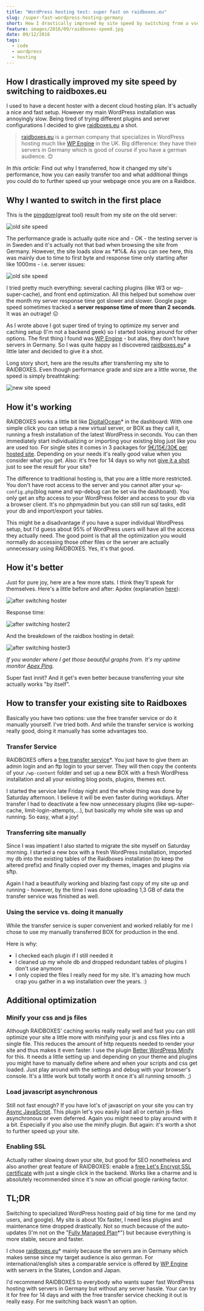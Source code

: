 ```yaml
---
title: "WordPress hosting test: super fast on raidboxes.eu"
slug: /super-fast-wordpress-hosting-germany
short: How I drastically improved my site speed by switching from a vserver to WordPress optimized hosting on raidboxes.eu
feature: images/2016/09/raidboxes-speed.jpg
date: 09/12/2016
tags:
  - code
  - wordpress
  - hosting
---
```


## How I drastically improved my site speed by switching to raidboxes.eu

I used to have a decent hoster with a decent cloud hosting plan. It's actually a nice and fast setup. However my main WordPress installation was annoyingly slow. Being tired of trying different plugins and server configurations I decided to give [raidboxes.eu](https://raidboxes.de?aid=3045) a shot.

> [raidboxes.eu](https://raidboxes.de?aid=3045) is a german company that specializes in WordPress hosting much like [WP Engine](http://www.shareasale.com/r.cfm?b=394686&u=1366161&m=41388&urllink=&afftrack=) in the UK. Big difference: they have their servers in Germany which is good of course if you have a german audience. 😊 

*In this article:* Find out why I transferred, how it changed my site's performance, how you can easily transfer too and what additional things you could do to further speed up your webpage once you are on a Raidbox.

## Why I wanted to switch in the first place

This is the [pingdom](https://tools.pingdom.com/)(great tool) result from my site on the old server:

![old site speed](/images/2016/09/Bildschirmfoto-2016-09-10-um-16-46-35.png)

The performance grade is actually quite nice and - OK - the testing server is in Sweden and it's actually not that bad when browsing the site from Germany. However, the site loads slow as *#%&. As you can see here, this was mainly due to time to first byte and response time only starting after like 1000ms - i.e. server issues:

![old site speed](/images/2016/09/hosting_timefirstbyte.jpg)

I tried pretty much everything: several caching plugins (like W3 or wp-super-cache), and front end optimization. All this helped but somehow over the month my server response time got slower and slower. Google page speed sometimes tracked a **server response time of more than 2 seconds**. It was an outrage! 😖

As I wrote above I got super tired of trying to optimize my server and caching setup (I'm not a backend geek) so I started looking around for other options. The first thing I found was [WP Engine](http://www.shareasale.com/r.cfm?b=394686&u=1366161&m=41388&urllink=&afftrack=) - but alas, they don't have servers in Germany. So I was quite happy as I discovered [raidboxes.eu](https://raidboxes.de?aid=3045)* a little later and decided to give it a shot.

Long story short, here are the results after transferring my site to RAIDBOXES. Even though performance grade and size are a little worse, the speed is simply breathtaking:

![new site speed](/images/2016/09/Bildschirmfoto-2016-09-10-um-16-46-05.png)

## How it's working

RAIDBOXES works a little bit like [DigitalOcean](https://m.do.co/c/f5a70d4a6dbb)* in the dashboard: With one simple click you can setup a new virtual server, or BOX as they call it, running a fresh installation of the latest WordPress in seconds. You can then immediately start individualizing or importing your existing blog just like you are used too. For single sites it comes in 3 packages for [9€/15€/30€ per hosted site](https://raidboxes.eu/pricing/?aid=3045). Depending on your needs it's really good value when you consider what you get. Also: it's free for 14 days so why not [give it a shot](https://raidboxes.de?aid=3045) just to see the result for your site?

The difference to traditional hosting is, that you are a little more restricted. You don't have root access to the server and you cannot alter your `wp-config.php`(blog name and wp-debug can be set via the dashboard). You only get an sftp access to your WordPress folder and access to your db via a browser client. It's no phpmyadmin but you can still run sql tasks, edit your db and import/export your tables.

This might be a disadvantage if you have a super individual WordPress setup, but I'd guess about 95% of WordPress users will have all the access they actually need. The good point is that all the optimization you would normally do accessing those other files or the server are actually unnecessary using RAIDBOXES. Yes, it's that good.

## How it's better

Just for pure joy, here are a few more stats. I think they'll speak for themselves. Here's a little before and after:
Apdex (explanation [here](https://en.wikipedia.org/wiki/Apdex)):

![after switching hoster](/images/2016/09/Bildschirmfoto-2016-09-11-um-10-26-30.png)

Response time:

![after switching hoster2](/images/2016/09/Bildschirmfoto-2016-09-11-um-10-26-40.png)

And the breakdown of the raidbox hosting in detail:

![after switching hoster3](/images/2016/09/Bildschirmfoto-2016-09-11-um-10-26-05.png)

*If you wonder where I get those beautiful graphs from. It's my uptime monitor [Apex Ping](https://apex.sh/ping/).*

Super fast innit? And it get's even better because transferring your site actually works "by itself".

## How to transfer your existing site to Raidboxes

Basically you have two options: use the free transfer service or do it manually yourself. I've tried both. And while the transfer service is working really good, doing it manually has some advantages too.

### Transfer Service

RAIDBOXES offers a [free transfer service](https://raidboxes.eu/free-wordpress-migration/?aid=3045)*. You just have to give them an admin login and an ftp login to your server. They will then copy the contents of your `/wp-content` folder and set up a new BOX with a fresh WordPress installation and all your existing blog posts, plugins, themes ect.

I started the service late Friday night and the whole thing was done by Saturday afternoon. I believe it will be even faster during workdays.
After transfer I had to deactivate a few now unnecessary plugins (like wp-super-cache, limit-login-attempts,...), but basically my whole site was up and running. So easy, what a joy!

### Transferring site manually

Since I was impatient I also started to migrate the site myself on Saturday morning. I started a new box with a fresh WordPress installation, imported my db into the existing tables of the Raidboxes installation (to keep the altered prefix) and finally copied over my themes, images and plugins via sftp. 

Again I had a beautifully working and blazing fast copy of my site up and running - however, by the time I was done uploading 1,3 GB of data the transfer service was finished as well. 

### Using the service vs. doing it manually

While the transfer service is super convenient and worked reliably for me I chose to use my manually transferred BOX for production in the end.  

Here is why:

* I checked each plugin if I still needed it
* I cleaned up my whole db and dropped redundant tables of plugins I don't use anymore
* I only copied the files I really need for my site. It's amazing how much crap you gather in a wp installation over the years. :)

## Additional optimization

### Minify your css and js files

Although RAIDBOXES' caching works really really well and fast you can still optimize your site a little more with minifying your js and css files into a single file. This reduces the amount of http requests needed to render your site and thus makes it even faster. I use the plugin [Better WordPress Minify](https://de.wordpress.org/plugins/bwp-minify/) for this. It needs a little setting up and depending on your theme and plugins you might have to manually define where and when your scripts and css get loaded. Just play around with the settings and debug with your browser's console. It's a little work but totally worth it once it's all running smooth. ;)

### Load javascript asynchronous

Still not fast enough? If you have lot's of javascript on your site you can try [Async JavaScript](https://de.wordpress.org/plugins/async-javascript/). This plugin let's you easily load all or certain js-files asynchronous or even deferred. Again you might need to play around with it a bit. Especially if you also use the minify plugin. But again: it's worth a shot to further speed up your site.

### Enabling SSL

Actually rather slowing down your site, but good for SEO nonetheless and also another great feature of RAIDBOXES: enable a  [free Let's Encrypt SSL certificate](https://raidboxes.eu/letsencrypt-free-ssl-certificates/?aid=3045) with just a single click in the backend. Works like a charme and is absolutely recommended since it's now an official google ranking factor.

## TL;DR

Switching to specialized WordPress hosting paid of big time for me (and my users, and google). My site is about 10x faster, I need less plugins and maintenance time dropped drastically. Not so much because of the auto-updates (I'm not on the "[Fully Managed Plan](https://raidboxes.de/tarife/?aid=3045)*") but because everything is more stable, secure and faster.

I chose [raidboxes.eu](https://raidboxes.de?aid=3045)* mainly because the servers are in Germany which makes sense since my target audience is also german. For international/english sites a comparable service is offered by [WP Engine](http://www.shareasale.com/r.cfm?b=394686&u=1366161&m=41388&urllink=&afftrack=) with servers in the States, London and Japan.

I'd recommend RAIDBOXES to everybody who wants super fast WordPress hosting with servers in Germany but without any server hassle. Your can try it for free for 14 days and with the free transfer service checking it out is really easy. For me switching back wasn't an option.
